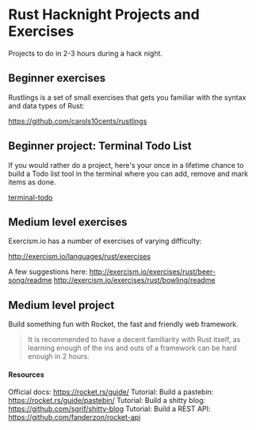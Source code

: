 # Rust Hacknight Projects and Exercises
Projects to do in 2-3 hours during a hack night.

## Beginner exercises
Rustlings is a set of small exercises that gets you familiar with the syntax and data types of Rust:

https://github.com/carols10cents/rustlings

## Beginner project: Terminal Todo List
If you would rather do a project, here's your once in a lifetime chance to build a Todo list tool in the terminal where you can add, remove and mark items as done.

[terminal-todo](terminal-todo/)

## Medium level exercises
Exercism.io has a number of exercises of varying difficulty:

http://exercism.io/languages/rust/exercises

A few suggestions here:
http://exercism.io/exercises/rust/beer-song/readme
http://exercism.io/exercises/rust/bowling/readme

## Medium level project
Build something fun with Rocket, the fast and friendly web framework.

> It is recommended to have a decent familiarity with Rust itself, as learning enough of the ins and outs of a framework can be hard enough in 2 hours.

#### Resources
Official docs: https://rocket.rs/guide/
Tutorial: Build a pastebin: https://rocket.rs/guide/pastebin/
Tutorial: Build a shitty blog: https://github.com/sgrif/shitty-blog
Tutorial: Build a REST API: https://github.com/fanderzon/rocket-api
